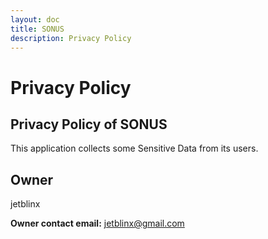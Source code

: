 ```yaml
---
layout: doc
title: SONUS
description: Privacy Policy
---
```


# Privacy Policy
## Privacy Policy of SONUS
This application collects some Sensitive Data from its users.

## Owner
jetblinx

**Owner contact email:** jetblinx@gmail.com